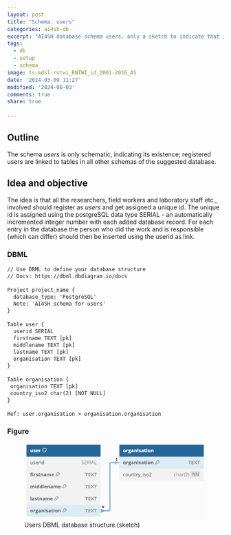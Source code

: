 ```yaml
---
layout: post
title: "Schema: users"
categories: ai4sh-db
excerpt: "AI4SH database schema users, only a sketch to indicate that it is required."
tags:
  - db
  - setup
  - schema
image: ts-mdsl-rntwi_RNTWI_id_2001-2016_AS
date: '2024-03-09 11:27'
modified: '2024-06-03'
comments: true
share: true

---
```


## Outline

The schema _users_ is only schematic, indicating its existence; registered users are linked to tables in all other schemas of the suggested database.

## Idea and objective

The idea is that all the researchers, field workers and laboratory staff etc., involved should register as _users_ and get assigned a unique id. The unique id is assigned using the postgreSQL data type SERIAL - an automatically incremented integer number with each added database record. For each entry in the database the person who did the work and is responsible (which can differ) should then be inserted using the userid as link.

### DBML

```
// Use DBML to define your database structure
// Docs: https://dbml.dbdiagram.io/docs

Project project_name {
  database_type: 'PostgreSQL'
  Note: 'AI4SH schema for users'
}

Table user {
  userid SERIAL
  firstname TEXT [pk]
  middlename TEXT [pk]
  lastname TEXT [pk]
  organisation TEXT [pk]
}

Table organisation {
 organisation TEXT [pk]
 country_iso2 char(2) [NOT NULL]
}

Ref: user.organisation > organisation.organisation
```

### Figure

<figure>
<a href="../../images/DBML_schema-users.png">
<img src="../../images/DBML_schema-users.png"></a>
<figcaption>Users DBML database structure (sketch)</figcaption>
</figure>
